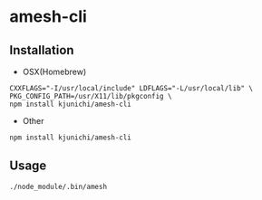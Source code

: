 # amesh-cli

## Installation

- OSX(Homebrew)

```
CXXFLAGS="-I/usr/local/include" LDFLAGS="-L/usr/local/lib" \
PKG_CONFIG_PATH=/usr/X11/lib/pkgconfig \
npm install kjunichi/amesh-cli
```

- Other

```bash
npm install kjunichi/amesh-cli
```

## Usage

```
./node_module/.bin/amesh
```

